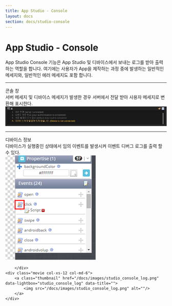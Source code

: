 ```yaml
---
title: App Studio - Console
layout: docs
section: docs/studio-console
---
```


App Studio - Console
===================

App Studio Console 기능은 App Studio 및 디바이스에서 보내는 로그를 받아 출력하는 역할을 합니다. 여기에는 사용자가 App을 제작하는 과정 중에 발생하는 일반적인 메세지와, 일반적인 에러 메세지도 포함 합니다.

<hr/>
<div class="space33"></div>

<div class="title row">
	콘솔 창
</div>
<div class="explain row">
	<div class="detail col-xs-12 col-md-6">
		<div class="space11"></div>
서버 메세지 및 디바이스 메세지가 발생한 경우 서버에서 전달 받아 사용자 메세지로 변환해 표시한다.
	</div>
	<div class="movie col-xs-12 col-md-6">
		<a class="thumbnail" href="/docs/images/studio_message.jpg" data-lightbox="studio_message" data-title="">
			<img src="/docs/images/studio_message.jpg" alt=""/>
		</a>
	</div>
</div>
<div class="space33"></div>
<hr/>
<div class="space33"></div>
<div class="title row">
	디바이스 정보
</div>
<div class="explain row">
	<div class="detail col-xs-12 col-md-6">
		<div class="space11"></div>
			디바이스가 실행중인 상태에서 임의 이벤트를 발생시켜 이벤트 디버그 로그를 출력 할 수 있다.
		</div>
	<div class="movie col-xs-12 col-md-6">
		<a class="thumbnail" href="/docs/images/studio_console_fireEvent.png" data-lightbox="studio_console_fireEvent" data-title="">
			<img src="/docs/images/studio_console_fireEvent.png" alt=""/>
		</a>
	</div>
</div>
<div class="explain row">
	<div class="detail col-xs-12 col-md-6">
		<div class="space11"></div>

		</div>
	<div class="movie col-xs-12 col-md-6">
		<a class="thumbnail" href="/docs/images/studio_console_log.png" data-lightbox="studio_console_log" data-title="">
			<img src="/docs/images/studio_console_log.png" alt=""/>
		</a>
	</div>
</div>
